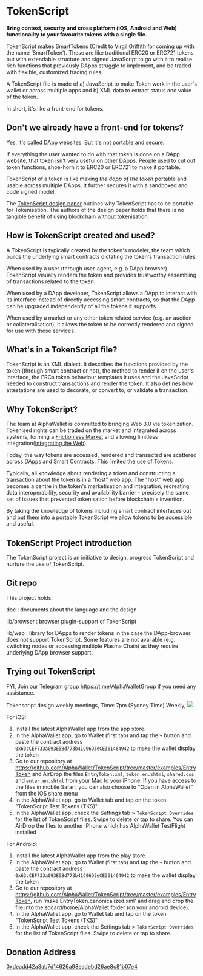 # TokenScript

**Bring context, security and cross platform (iOS, Android and Web) functionality to your favourite tokens with a single file.**

TokenScript makes SmartTokens (Credit to [Virgil Griffith](https://twitter.com/virgilgr) for coming up with the name ‘SmartToken’). These are like traditional ERC20 or ERC721 tokens but with extendable structure and signed JavaScript to go with it to realise rich functions that previously DApps struggle to implement, and be traded with flexible, customized trading rules.

A TokenScript file is made of a) JavaScript to make Token work in the user's wallet or across multiple apps and b) XML data to extract status and value of the token.

In short, it's like a front-end for tokens.

## Don't we already have a front-end for tokens?

Yes, it's called DApp websites. But it's not portable and secure.

If everything the user wanted to do with that token is done on a DApp website, that token isn't very useful on other DApps. People used to cut out token functions, shoe-horn it to ERC20 or ERC721 to make it portable.

TokenScript of a token is like making _the dapp of the token_ portable and usable across multiple DApps. It further secures it with a sandboxed and code signed model.


The [TokenScript design paper](https://github.com/AlphaWallet/TokenScript/releases) outlines why TokenScript has to be portable for Tokenisation. The authors of the design paper holds that there is no tangible benefit of using blockchain without tokenisation.

## How is TokenScript created and used?

A TokenScript is typically created by the token's modeler, the team which builds the underlying smart contracts dictating the token's transaction rules.

When used by a user (through user-agent, e.g. a DApp browser) TokenScript visually renders the token and provides trustworthy assembling of transactions related to the token.

When used by a DApp developer, TokenScript allows a DApp to interact with its interface instead of directly accessing smart contracts, so that the DApp can be upgraded independently of all the tokens it supports.

When used by a market or any other token related service (e.g. an auction or collateralisation), it allows the token to be correctly rendered and signed for use with these services.

## What's in a TokenScript file?

TokenScript is an XML dialect. It describes the functions provided by the token (through smart contract or not), the method to render it on the user's interface, the ERCs token behaviour templates it uses and the JavaScript needed to construct transactions and render the token. It also defines how attestations are used to decorate, or convert to, or validate a transaction.

## Why TokenScript?

The team at AlphaWallet is committed to bringing Web 3.0 via tokenization. Tokenised rights can be traded on the market and integrated across systems, forming a [Frictionless Market](https://github.com/AlphaWallet/TokenScript/blob/master/doc/design_paper.md#creating-a-frictionless-market) and allowing limitless integration([Integrating the Web](https://github.com/AlphaWallet/TokenScript/blob/master/doc/design_paper.md#blockchain-integrates-the-web)).

Today, the way tokens are accessed, rendered and transacted are scattered across DApps and Smart Contracts. This limited the use of Tokens.

Typically, all knowledge about rendering a token and constructing a transaction about the token is in a "host" web app. The "host" web app becomes a centre in the token's marketisation and integration, recreating data interoperability, security and availability barrier - precisely the same set of issues that prevented tokenisation before blockchain's invention.

By taking the knowledge of tokens including smart contract interfaces out and put them into a portable TokenScript we allow tokens to be accessible and useful.

## TokenScript Project introduction

The TokenScript project is an initiative to design, progress TokenScript and nurture the use of TokenScript.

## Git repo

This project holds:

doc
:   documents about the language and the design

lib/browser
:   browser plugin-support of TokenScript

lib/web
:    library for DApps to render tokens in the case the DApp-browser does not support TokenScript. Some features are not available (e.g. switching nodes or accessing multiple Plasma Chain) as they require underlying DApp browser support.

## Trying out TokenScript

FYI, Join our Telegram group <https://t.me/AlphaWalletGroup> if you need any assistance. 

Tokenscript design weekly meetings, Time: 7pm (Sydney Time) Weekly, <a target="_blank" href="https://calendar.google.com/event?action=TEMPLATE&amp;tmeid=NnNxanAycHRoZm9hazUwNzJ0OGt0cjFlbjJfMjAxOTEyMDVUMDgwMDAwWiB2aWN0b3IuemhhbmdAYWxwaGF3YWxsZXQuY29t&amp;tmsrc=victor.zhang%40alphawallet.com&amp;scp=ALL"><img border="0" src="https://www.google.com/calendar/images/ext/gc_button1_en.gif"></a>

For iOS:

1. Install the latest AlphaWallet app from the app store. 
2. In the AlphaWallet app, go to Wallet (first tab) and tap the `+` button and paste the contract address `0x63cCEF733a093E5Bd773b41C96D3eCE361464942` to make the wallet display the token 
3. Go to our repository at <https://github.com/AlphaWallet/TokenScript/tree/master/examples/EntryToken> and AirDrop the files `EntryToken.xml`, `token.en.shtml`, `shared.css` and `enter.en.shtml` from your Mac to your iPhone. If you have access to the files in mobile Safari, you can also choose to "Open in AlphaWallet" from the iOS share menu
4. In the AlphaWallet app, go to Wallet tab and tap on the token "TokenScript Test Tokens (TKS)"
5. In the AlphaWallet app, check the Settings tab > `TokenScript Overrides` for the list of TokenScript files. Swipe to delete or tap to share. You can AirDrop the files to another iPhone which has AlphaWallet TestFlight installed

For Android:

1. Install the latest AlphaWallet app from the play store.
2. In the AlphaWallet app, go to Wallet (first tab) and tap the `+` button and paste the contract address `0x63cCEF733a093E5Bd773b41C96D3eCE361464942` to make the wallet display the token
3. Go to our repository at <https://github.com/AlphaWallet/TokenScript/tree/master/examples/EntryToken>, run 'make EntryToken.canonicalized.xml' and drag and drop the file into the sdcard/home/AlphaWallet folder (on your android device). 
4. In the AlphaWallet app, go to Wallet tab and tap on the token "TokenScript Test Tokens (TKS)"
5. In the AlphaWallet app, check the Settings tab > `TokenScript Overrides` for the list of TokenScript files. Swipe to delete or tap to share. 

## Donation Address
[0xdeadd42a3ab7d14626a98eadebd26ae8c81b07e4](https://etherscan.io/address/0xdeadd42a3ab7d14626a98eadebd26ae8c81b07e4)
